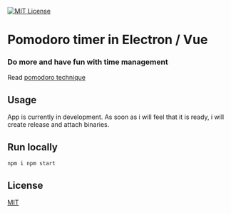 [![MIT License][license-image]][license-url]

# Pomodoro timer in Electron / Vue

### Do more and have fun with time management

Read [pomodoro technique](https://francescocirillo.com/pages/pomodoro-technique)

## Usage

App is currently in development. As soon as i will feel that it is ready, i will create release and attach binaries.

## Run locally

`
npm i
npm start
`

## License

[MIT](LICENSE)

[license-url]: LICENSE

[license-image]: https://img.shields.io/github/license/mashape/apistatus.svg

[capture]: capture.png
